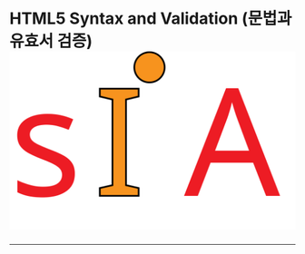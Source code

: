 # HTML5 Syntax and Validation (문법과 유효서 검증) ![SIA Logo](../../img/sia-logo-first.svg "Stack It All")

---

##